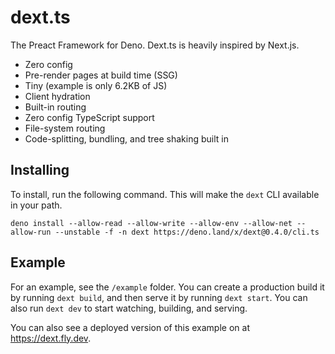 # dext.ts

The Preact Framework for Deno. Dext.ts is heavily inspired by Next.js.

- Zero config
- Pre-render pages at build time (SSG)
- Tiny (example is only 6.2KB of JS)
- Client hydration
- Built-in routing
- Zero config TypeScript support
- File-system routing
- Code-splitting, bundling, and tree shaking built in

## Installing

To install, run the following command. This will make the `dext` CLI available in your path.

```
deno install --allow-read --allow-write --allow-env --allow-net --allow-run --unstable -f -n dext https://deno.land/x/dext@0.4.0/cli.ts
```

## Example

For an example, see the `/example` folder. You can create a production build it by running
`dext build`, and then serve it by running `dext start`. You can also run `dext dev` to
start watching, building, and serving.

You can also see a deployed version of this example on at https://dext.fly.dev.
